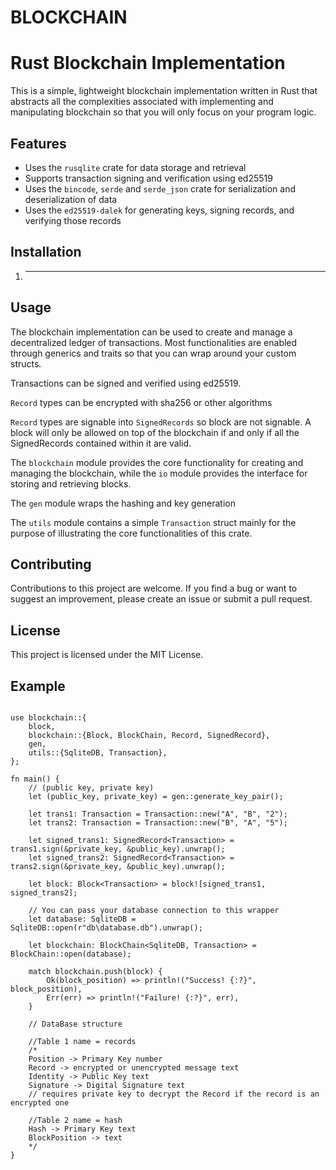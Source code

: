 # BLOCKCHAIN   

# Rust Blockchain Implementation

This is a simple, lightweight blockchain implementation written in Rust that abstracts all the complexities associated with implementing and manipulating blockchain so that you will only focus on your program logic.

## Features

- Uses the `rusqlite` crate for data storage and retrieval
- Supports transaction signing and verification using ed25519
- Uses the `bincode`, `serde` and `serde_json` crate for serialization and deserialization of data
- Uses the `ed25519-dalek` for generating keys, signing records, and verifying those records

## Installation

1. ________


## Usage

The blockchain implementation can be used to create and manage a decentralized ledger of transactions. Most functionalities are enabled through generics and traits so that you can wrap around your custom structs.

Transactions can be signed and verified using ed25519.

`Record` types can be encrypted with sha256 or other algorithms

`Record` types are signable into `SignedRecords` so block are not signable. A block will only be allowed on top of the blockchain if and only if all the SignedRecords contained within it are valid.

The `blockchain` module provides the core functionality for creating and managing the blockchain, while the `io` module provides the interface for storing and retrieving blocks.

The `gen` module wraps the hashing and key generation

The `utils` module contains a simple `Transaction` struct mainly for the purpose of illustrating the core functionalities of this crate.

## Contributing

Contributions to this project are welcome. If you find a bug or want to suggest an improvement, please create an issue or submit a pull request.

## License

This project is licensed under the MIT License.



## Example
```

use blockchain::{
    block,
    blockchain::{Block, BlockChain, Record, SignedRecord},
    gen,
    utils::{SqliteDB, Transaction},
};

fn main() {
    // (public key, private key)
    let (public_key, private_key) = gen::generate_key_pair();

    let trans1: Transaction = Transaction::new("A", "B", "2");
    let trans2: Transaction = Transaction::new("B", "A", "5");

    let signed_trans1: SignedRecord<Transaction> = trans1.sign(&private_key, &public_key).unwrap();
    let signed_trans2: SignedRecord<Transaction> = trans2.sign(&private_key, &public_key).unwrap();

    let block: Block<Transaction> = block![signed_trans1, signed_trans2];

    // You can pass your database connection to this wrapper
    let database: SqliteDB = SqliteDB::open(r"db\database.db").unwrap();

    let blockchain: BlockChain<SqliteDB, Transaction> = BlockChain::open(database);

    match blockchain.push(block) {
        Ok(block_position) => println!("Success! {:?}", block_position),
        Err(err) => println!("Failure! {:?}", err),
    }

    // DataBase structure

    //Table 1 name = records
    /*
    Position -> Primary Key number
    Record -> encrypted or unencrypted message text
    Identity -> Public Key text
    Signature -> Digital Signature text
    // requires private key to decrypt the Record if the record is an encrypted one

    //Table 2 name = hash
    Hash -> Primary Key text
    BlockPosition -> text
    */
}


```

